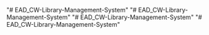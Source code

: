 "# EAD_CW-Library-Management-System" 
"# EAD_CW-Library-Management-System" 
"# EAD_CW-Library-Management-System" 
"# EAD_CW-Library-Management-System" 
